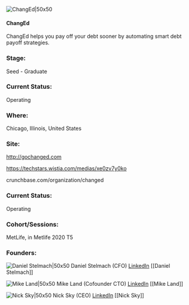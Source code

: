 

![ChangEd|50x50](https://apimg.techstars.com/profiles/1664377269924_839932.png)

#### ChangEd
ChangEd helps you pay off your debt sooner by automating smart debt payoff strategies.

### Stage: 
Seed - Graduate 

### Current Status: 
Operating

### Where:
Chicago, Illinois, United States

### Site:
http://gochanged.com

https://techstars.wistia.com/medias/xe0zv7y0ko

crunchbase.com/organization/changed

### Current Status: 
Operating

### Cohort/Sessions: 
MetLife, in Metlife 2020 T5

### Founders: 

![Daniel Stelmach|50x50](https://apimg.techstars.com/connect/images/image_files/5f4ebf83a36c11609e00006a/original/Screen_Shot_2020-09-01_at_4.39.01_PM.png) Daniel Stelmach (CFO) [LinkedIn](https://linkedin.com/in/danstelmach) [[Daniel Stelmach]]

![Mike Land|50x50]() Mike Land (Cofounder CTO) [LinkedIn](https://) [[Mike Land]]

![Nick Sky|50x50](https://apimg.techstars.com/connect/images/image_files/5f4d1da5a36c11609e000046/original/Nick_-_ChangEd.png) Nick Sky (CEO) [LinkedIn](https://linkedin.com/in/sky88) [[Nick Sky]]



